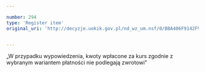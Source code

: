 ```yaml
---

number: 294
type: 'Register item'
original_uri: 'http://decyzje.uokik.gov.pl/nd_wz_um.nsf/0/BBA406F9142F98C1C12572DD003294D2?OpenDocument'


---
```


„W przypadku wypowiedzenia, kwoty wpłacone za kurs zgodnie z wybranym wariantem płatności nie podlegają zwrotowi”

